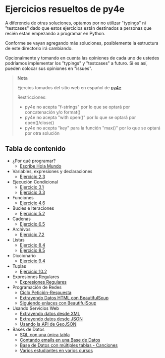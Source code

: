 # Ejercicios resueltos de py4e

A diferencia de otras soluciones, optamos por no utilizar
"typings" ni "testcases" dado que estos ejercicios están destinados
a personas que recién estan empezando a programar en Python.

Conforme se vayan agregando más soluciones, posiblemente la estructura
de este directorio irá cambiando.

Opcionalmente y tomando en cuenta las opiniones de cada uno de
ustedes podríamos implementar los "typings" y "testcases" a futuro. Si
es así, pueden colocar sus opiniones en "issues".

> **Nota**
>
> Ejercios tomados del sitio web en español de [py4e][1]
>
> Restricciones:
>
> * py4e no acepta "f-strings" por lo que se optará por concatenación
>     y/o format()
> * py4e no acepta "with open()" por lo que se optará por open()/close()
> * py4e no acepta "key" para la función "max()" por lo que se optará
>     por otra solución

[1]: https://es.py4e.com/lessons

## Tabla de contenido

* ¿Por qué programar? 
  * [Escribe Hola Mundo](exercise_01_1.py)
* Variables, expresiones y declaraciones
  * [Ejercicio 2.3](exercise_02_3.py)
* Ejecución Condicional
  * [Ejercicio 3.1](exercise_03_1.py)
  * [Ejercicio 3.3](exercise_03_3.py)
* Funciones
  * [Ejercicio 4.6](exercise_04_6.py)
* Bucles e Iteraciones
  * [Ejercicio 5.2](exercise_05_2.py)
* Cadenas
  * [Ejercicio 6.5](exercise_6_5.py)
* Archivos
  * [Ejercicio 7.2](exercise_7_2.py)
* Listas
  * [Ejercicio 8.4](exercise_8_4.py)
  * [Ejercicio 8.5](exercise_8_5.py)
* Diccionario
  * [Ejercicio 9.4](exercise_9_4.py)
* Tuplas
  * [Ejercicio 10.2](exercise_10_2.py)
* Expresiones Regulares
  * [Expresiones Regulares](exercise_11_1.py)
* Programación de Redes
  * [Ciclo Petición-Respuesta](exercise_12_1.py)
  * [Extrayendo Datos HTML con BeautifulSoup](exercise_12_2.py)
  * [Siguiendo enlaces con BeautifulSoup](exercise_12_3.py)
* Usando Servicios Web
  * [Extrayendo datos desde XML](exercise_13_1.py)
  * [Extrayendo datos desde JSON](exercise_13_2.py)
  * [Usando la API de GeoJSON](exercise_13_3.py)
* Bases de Datos
  * [SQL con una única tabla](exercise_14_1.py)
  * [Contando emails en una Base de Datos](exercise_14_2.py)
  * [Base de Datos con múltiples tablas - Canciones](exercise_14_3.py)
  * [Varios estudiantes en varios cursos](exercise_14_4.py)